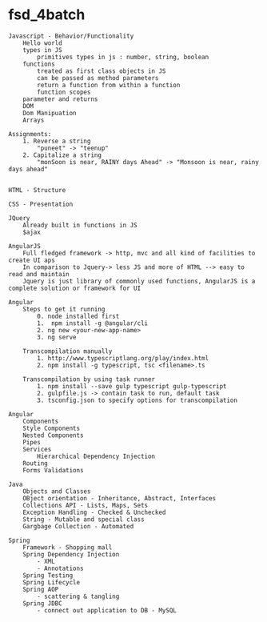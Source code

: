 # fsd_4batch

    Javascript - Behavior/Functionality
        Hello world
        types in JS
            primitives types in js : number, string, boolean
        functions 
            treated as first class objects in JS
            can be passed as method parameters  
            return a function from within a function  
            function scopes
        parameter and returns
        DOM
        Dom Manipuation
        Arrays
    
    Assignments:
        1. Reverse a string
            "puneet" -> "teenup"
        2. Capitalize a string
            "monSoon is near, RAINY days Ahead" -> "Monsoon is near, rainy days ahead"

    
    HTML - Structure

    CSS - Presentation

    JQuery
        Already built in functions in JS
        $ajax

    AngularJS
        Full fledged framework -> http, mvc and all kind of facilities to create UI aps
        In comparison to Jquery-> less JS and more of HTML --> easy to read and maintain
        Jquery is just library of commonly used functions, AngularJS is a complete solution or framework for UI

    Angular 
        Steps to get it running
            0. node installed first
            1.  npm install -g @angular/cli
            2. ng new <your-new-app-name>
            3. ng serve

        Transcompilation manually
            1. http://www.typescriptlang.org/play/index.html
            2. npm install -g typescript, tsc <filename>.ts
        
        Transcompilation by using task runner
            1. npm install --save gulp typescript gulp-typescript
            2. gulpfile.js -> contain task to run, default task
            3. tsconfig.json to specify options for transcompilation

    Angular
        Components
        Style Components
        Nested Components
        Pipes
        Services 
            Hierarchical Dependency Injection
        Routing
        Forms Validations
        
    Java
        Objects and Classes
        OBject orientation - Inheritance, Abstract, Interfaces
        Collections API - Lists, Maps, Sets
        Exception Handling - Checked & Unchecked
        String - Mutable and special class
        Gargbage Collection - Automated

    Spring
        Framework - Shopping mall
        Spring Dependency Injection
            - XML
            - Annotations
        Spring Testing
        Spring Lifecycle
        Spring AOP
            - scattering & tangling
        Spring JDBC
            - connect out application to DB - MySQL
            


